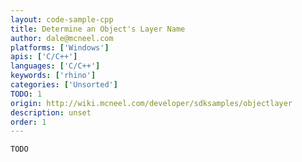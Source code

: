```yaml
---
layout: code-sample-cpp
title: Determine an Object's Layer Name
author: dale@mcneel.com
platforms: ['Windows']
apis: ['C/C++']
languages: ['C/C++']
keywords: ['rhino']
categories: ['Unsorted']
TODO: 1
origin: http://wiki.mcneel.com/developer/sdksamples/objectlayer
description: unset
order: 1
---
```


```cpp
TODO
```
